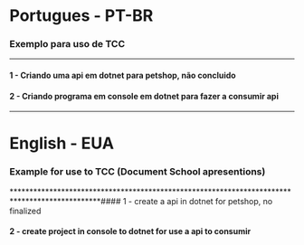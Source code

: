 # Portugues - PT-BR
### Exemplo para uso de TCC 
**********************************************************************************************

#### 1 -  Criando uma api em dotnet para petshop, não concluido
#### 2 - Criando programa em console em dotnet para fazer a consumir api

**********************************************************************************************

# English - EUA
### Example for use to TCC (Document School apresentions) 
**********************************************************************************************#### 1 -  create a api in dotnet for petshop, no finalized
#### 2 - create project in console to dotnet for use a api to consumir 
